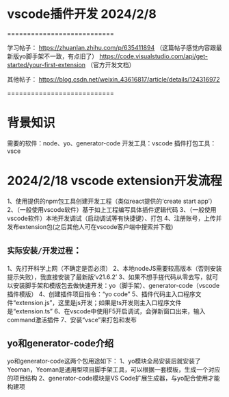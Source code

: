 # vscode插件开发 2024/2/8

===========================

学习帖子：
https://zhuanlan.zhihu.com/p/635411894 （这篇帖子感觉内容跟最新版yo脚手架不一致，有点旧了）
https://code.visualstudio.com/api/get-started/your-first-extension （官方开发文档）

其他帖子：
https://blog.csdn.net/weixin_43616817/article/details/124316972


===========================

# 背景知识
需要的软件：node、yo、generator-code
开发工具：vscode
插件打包工具：vsce

# 2024/2/18 vscode extension开发流程
1、使用提供的npm包工具创建开发工程（类似react提供的‘create start app’）
2、（一般使用vscode软件）基于如上工程编写具体插件逻辑代码
3、（一般使用vscode软件）本地开发调试（启动调试等有快捷键）、打包
4、注册账号，上传并发布extension包(之后其他人可在vscode客户端中搜索并下载)

## `实际安装/开发过程`：
1、先打开科学上网（不确定是否必须）
2、本地nodeJS需要较高版本（否则安装提示失败），我直接安装了最新版‘v21.6.2’
3、如果不想手搓代码从零去写，就可以安装脚手架和模版包去做快速开发：yo（脚手架）、generator-code（vscode插件模版）
4、创建插件项目指令：“yo code”
5、插件代码主入口程序文件“extension.js”，这里是js开发；如果是ts开发则主入口程序文件是“extension.ts”
6、在vscode中使用F5开启调试，会弹新窗口出来，输入command激活插件
7、安装“vsce”来打包和发布

## yo和generator-code介绍
yo和generator-code这两个包用途如下：
1、yo模块全局安装后就安装了Yeoman，Yeoman是通用型项目脚手架工具，可以根据一套模板，生成一个对应的项目结构
2、generator-code模块是VS Code扩展生成器，与yo配合使用才能构建项


